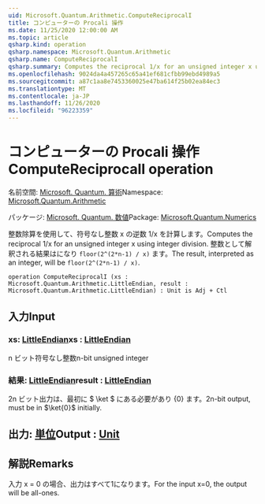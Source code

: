 ```yaml
---
uid: Microsoft.Quantum.Arithmetic.ComputeReciprocalI
title: コンピューターの Procali 操作
ms.date: 11/25/2020 12:00:00 AM
ms.topic: article
qsharp.kind: operation
qsharp.namespace: Microsoft.Quantum.Arithmetic
qsharp.name: ComputeReciprocalI
qsharp.summary: Computes the reciprocal 1/x for an unsigned integer x using integer division. The result, interpreted as an integer, will be `floor(2^(2*n-1) / x)`.
ms.openlocfilehash: 9024da4a457265c65a41ef681cfbb99ebd4989a5
ms.sourcegitcommit: a87c1aa8e7453360025e47ba614f25b02ea84ec3
ms.translationtype: MT
ms.contentlocale: ja-JP
ms.lasthandoff: 11/26/2020
ms.locfileid: "96223359"
---
```

# <a name="computereciprocali-operation"></a><span data-ttu-id="c885f-102">コンピューターの Procali 操作</span><span class="sxs-lookup"><span data-stu-id="c885f-102">ComputeReciprocalI operation</span></span>

<span data-ttu-id="c885f-103">名前空間: [Microsoft. Quantum. 算術](xref:Microsoft.Quantum.Arithmetic)</span><span class="sxs-lookup"><span data-stu-id="c885f-103">Namespace: [Microsoft.Quantum.Arithmetic](xref:Microsoft.Quantum.Arithmetic)</span></span>

<span data-ttu-id="c885f-104">パッケージ: [Microsoft. Quantum. 数値](https://nuget.org/packages/Microsoft.Quantum.Numerics)</span><span class="sxs-lookup"><span data-stu-id="c885f-104">Package: [Microsoft.Quantum.Numerics](https://nuget.org/packages/Microsoft.Quantum.Numerics)</span></span>


<span data-ttu-id="c885f-105">整数除算を使用して、符号なし整数 x の逆数 1/x を計算します。</span><span class="sxs-lookup"><span data-stu-id="c885f-105">Computes the reciprocal 1/x for an unsigned integer x using integer division.</span></span> <span data-ttu-id="c885f-106">整数として解釈される結果はになり `floor(2^(2*n-1) / x)` ます。</span><span class="sxs-lookup"><span data-stu-id="c885f-106">The result, interpreted as an integer, will be `floor(2^(2*n-1) / x)`.</span></span>

```qsharp
operation ComputeReciprocalI (xs : Microsoft.Quantum.Arithmetic.LittleEndian, result : Microsoft.Quantum.Arithmetic.LittleEndian) : Unit is Adj + Ctl
```


## <a name="input"></a><span data-ttu-id="c885f-107">入力</span><span class="sxs-lookup"><span data-stu-id="c885f-107">Input</span></span>

### <a name="xs--littleendian"></a><span data-ttu-id="c885f-108">xs: [LittleEndian](xref:Microsoft.Quantum.Arithmetic.LittleEndian)</span><span class="sxs-lookup"><span data-stu-id="c885f-108">xs : [LittleEndian](xref:Microsoft.Quantum.Arithmetic.LittleEndian)</span></span>

<span data-ttu-id="c885f-109">n ビット符号なし整数</span><span class="sxs-lookup"><span data-stu-id="c885f-109">n-bit unsigned integer</span></span>


### <a name="result--littleendian"></a><span data-ttu-id="c885f-110">結果: [LittleEndian](xref:Microsoft.Quantum.Arithmetic.LittleEndian)</span><span class="sxs-lookup"><span data-stu-id="c885f-110">result : [LittleEndian](xref:Microsoft.Quantum.Arithmetic.LittleEndian)</span></span>

<span data-ttu-id="c885f-111">2n ビット出力は、最初に $ \ket $ にある必要があり {0} ます。</span><span class="sxs-lookup"><span data-stu-id="c885f-111">2n-bit output, must be in $\ket{0}$ initially.</span></span>



## <a name="output--unit"></a><span data-ttu-id="c885f-112">出力: [単位](xref:microsoft.quantum.lang-ref.unit)</span><span class="sxs-lookup"><span data-stu-id="c885f-112">Output : [Unit](xref:microsoft.quantum.lang-ref.unit)</span></span>



## <a name="remarks"></a><span data-ttu-id="c885f-113">解説</span><span class="sxs-lookup"><span data-stu-id="c885f-113">Remarks</span></span>

<span data-ttu-id="c885f-114">入力 x = 0 の場合、出力はすべて1になります。</span><span class="sxs-lookup"><span data-stu-id="c885f-114">For the input x=0, the output will be all-ones.</span></span>